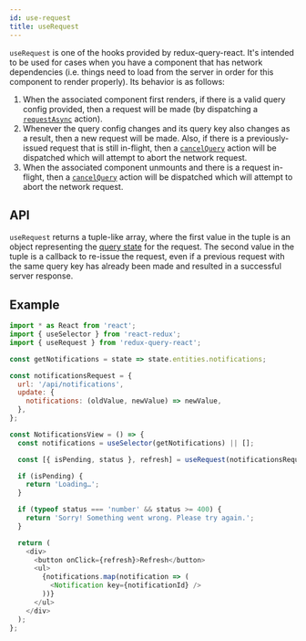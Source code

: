 ```yaml
---
id: use-request
title: useRequest
---
```


`useRequest` is one of the hooks provided by redux-query-react. It's intended to be used for cases when you have a component that has network dependencies (i.e. things need to load from the server in order for this component to render properly). Its behavior is as follows:

1. When the associated component first renders, if there is a valid query config provided, then a request will be made (by dispatching a [`requestAsync`](redux-actions#requestasync) action).
2. Whenever the query config changes and its query key also changes as a result, then a new request will be made. Also, if there is a previously-issued request that is still in-flight, then a [`cancelQuery`](redux-actions#cancelquery) action will be dispatched which will attempt to abort the network request.
3. When the associated component unmounts and there is a request in-flight, then a [`cancelQuery`](redux-actions#cancelquery) action will be dispatched which will attempt to abort the network request.

## API

`useRequest` returns a tuple-like array, where the first value in the tuple is an object representing the [query state](query-state) for the request. The second value in the tuple is a callback to re-issue the request, even if a previous request with the same query key has already been made and resulted in a successful server response.

## Example

```javascript
import * as React from 'react';
import { useSelector } from 'react-redux';
import { useRequest } from 'redux-query-react';

const getNotifications = state => state.entities.notifications;

const notificationsRequest = {
  url: '/api/notifications',
  update: {
    notifications: (oldValue, newValue) => newValue,
  },
};

const NotificationsView = () => {
  const notifications = useSelector(getNotifications) || [];

  const [{ isPending, status }, refresh] = useRequest(notificationsRequest);

  if (isPending) {
    return 'Loading…';
  }

  if (typeof status === 'number' && status >= 400) {
    return 'Sorry! Something went wrong. Please try again.';
  }

  return (
    <div>
      <button onClick={refresh}>Refresh</button>
      <ul>
        {notifications.map(notification => (
          <Notification key={notificationId} />
        ))}
      </ul>
    </div>
  );
};
```
